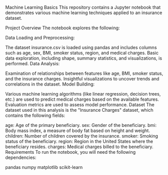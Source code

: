 Machine Learning Basics
This repository contains a Jupyter notebook that demonstrates various machine learning techniques applied to an insurance dataset.

Project Overview
The notebook explores the following:

Data Loading and Preprocessing:

The dataset insurance.csv is loaded using pandas and includes columns such as age, sex, BMI, smoker status, region, and medical charges.
Basic data exploration, including shape, summary statistics, and visualizations, is performed.
Data Analysis:

Examination of relationships between features like age, BMI, smoker status, and the insurance charges.
Insightful visualizations to uncover trends and correlations in the dataset.
Model Building:

Various machine learning algorithms (like linear regression, decision trees, etc.) are used to predict medical charges based on the available features.
Evaluation metrics are used to assess model performance.
Dataset
The dataset used in this analysis is the "Insurance Charges" dataset, which contains the following fields:

age: Age of the primary beneficiary.
sex: Gender of the beneficiary.
bmi: Body mass index, a measure of body fat based on height and weight.
children: Number of children covered by the insurance.
smoker: Smoking status of the beneficiary.
region: Region in the United States where the beneficiary resides.
charges: Medical charges billed to the beneficiary.
Requirements
To run the notebook, you will need the following dependencies:

pandas
numpy
matplotlib
scikit-learn
